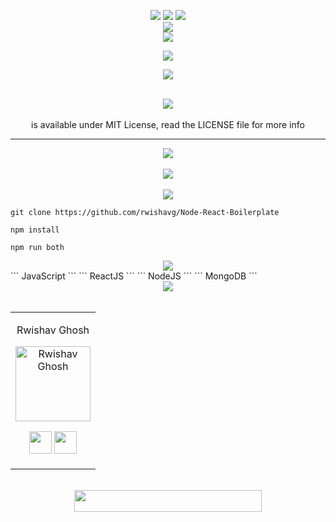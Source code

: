 

<div align="center"> 
  <p align='center'> 
   <img src="https://img.shields.io/badge/Name%20-%20Repository-darkgreen?style=for-the-badge" />
   <img src="https://forthebadge.com/images/badges/built-with-love.svg" />
   <img src="https://img.shields.io/badge/By-Rwishav-blue?style=for-the-badge" /><br>
   <img src="https://forthebadge.com/images/badges/made-with-javascript.svg" />
    <br>
   <img src="https://img.shields.io/badge/License-MIT-yellow.svg?logo=Microsoft%20Word&style=for-the-badge" /><br>
  </p>
  <p>
  <img src="https://img.shields.io/badge/Product%20%7C%20Functionality%20Tag-lavenderblush?logo=Product%20Hunt&style=for-the-badge" />
  </p>
 </div>
 
<div align="center"> 
  <img src="https://img.shields.io/badge/Why%20%7C%20What%20it%20does-darkslategrey?logo=Windows%20Terminal&style=for-the-badge" /> 
</div>

 <div align="center">
 <p>
 <br>
   <img src="https://img.shields.io/badge/License-MIT-yellow.svg?logo=Microsoft%20Word&style=for-the-badge" /><br>
   <br><strong><Repo-Name></strong> is available under MIT License, read the LICENSE file for more info
  <p>
 </div>
 <hr>

<div align="center"> 
  <img src="https://img.shields.io/badge/Product%20Images-mediumseagreen?logo=Pinterest&style=for-the-badge" /> 
</div>
  <br>
 
  
<div align="center"> 
  <img src="https://img.shields.io/badge/Prerequisites-teal?logo=Pinboard&style=for-the-badge" /> 
</div>
  <br>

  
<div align="center"> 
  <img src="https://img.shields.io/badge/Setting%20up%20locally-purple?logo=visual-studio-code&style=for-the-badge" /> 
</div>

   ```
   git clone https://github.com/rwishavg/Node-React-Boilerplate   
   ```   

   ```
   npm install
   ```

   ```
   npm run both
   ```
  
<div align="center"> 
  <img src="https://img.shields.io/badge/Tech%20Stack%20Used-chocolate?logo=Tesla&style=for-the-badge" /> 
</div>
```
JavaScript
```
```
ReactJS
```
```
NodeJS
```
```
MongoDB
```
  <br>
  
  <div align="center"> 
  <img src="https://img.shields.io/badge/Contributors-black?logo=Github&style=for-the-badge" /> 
</div>
  <br>

    
<div align="center"> 
  <table>
<tr align="center">

<td>

Rwishav Ghosh

<p align="center">
<img src = "https://avatars.githubusercontent.com/rwishavg"  height="120" alt="Rwishav Ghosh">
</p>
<p align="center">
<a href = "https://github.com/rwishavg"><img src = "http://www.iconninja.com/files/241/825/211/round-collaboration-social-github-code-circle-network-icon.svg" width="36" height = "36"/></a>
<a href = "https://www.linkedin.com/in/rwishav/">
<img src = "http://www.iconninja.com/files/863/607/751/network-linkedin-social-connection-circular-circle-media-icon.svg" width="36" height="36"/>
</a>
</p>
</td>



  </table>
</tr>
</div>
  <br>
  
  
<div align="center">
  <img src="https://img.shields.io/badge/Please%20star%20if%20you%20like%20it-lightcoral?logo=Starship&style=for-the-badge" width="300" height="35"/>
 </div>

